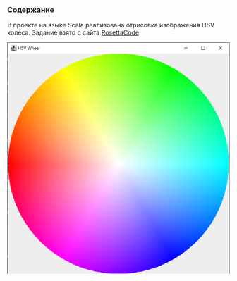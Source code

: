 ### Содержание

В проекте на языке Scala реализована отрисовка изображения HSV колеса. Задание взято с сайта [RosettaCode](https://rosettacode.org/wiki/Color_wheel).

![HSV колесо](HSVWheel.png)
